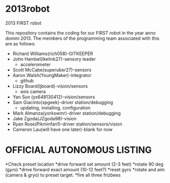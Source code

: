 2013robot
=========

2013 FIRST robot 

This repository contains the coding for our FIRST robot in the year anno domini 2013. The members of the programming team associated with this are as follows:

* Richard Williams(rich058)-GITKEEPER
* John Hambel(Ikelink27)-sensory leader
    * accelerometer
* Scott McCabe(superuber27)-sensors
* Aaron Walsh(YoungMaker)-integrator
    * github
* Lizzy Board(ljboard)-vision/sensors 
    * axis camera
* Yan Sun (ys648130412)-vision/sensors
* Sam Giacinto(xpgeek)-driver station/debugging
    * updating, installing, configuration
* Mark Almanza(yorkswmr)-driver station/debugging
* Jake Zgoda(JZgoda98)-vision
* Ryan Rose(Pikminfan1)-driver station/sensors/vision
* Cameron Lau(will have one later)-blank for now

OFFICIAL AUTONOMOUS LISTING
===========================

*Check preset location
*drive forward set amount (2-3 feet)
*rotate 90 deg (gyro)
*drive forward exact amount (10-12 feet?)
*reset gyro 
*rotate and aim (camera & gryo) to preset target.
*fire all three frizbees
